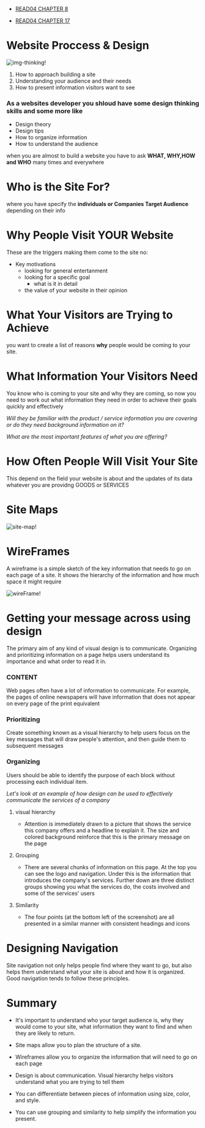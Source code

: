 

+ [READ04 CHAPTER 8](https://ahmadkheder.github.io/learningRepo/Read02CH8)


+ [READ04 CHAPTER 17](https://ahmadkheder.github.io/learningRepo/Read02CH17)
# Website Proccess & Design


![img-thinking!](https://cdn5.vectorstock.com/i/1000x1000/75/84/developer-working-with-laptop-and-thinking-vector-22287584.jpg)

1. How to approach building a site
2. Understanding your audience and their needs
3. How to present information visitors want to see

### As a websites developer you shloud have some design thinking skills and some more like
   * Design theory 
   * Design tips      
   * How to organize information 
   * How to understand the audience

when you are almost  to build a website you have to ask **WHAT, WHY,HOW and WHO** many times and everywhere  


# Who is the Site For?
where you have specify the __individuals or Companies Target Audience__ depending on their info



# Why People Visit YOUR Website

These are the triggers making them come to the site no:
+ Key motivations
    - looking for general entertanment
    - looking for a specific goal 
        +  what is it in detail  
    - the value of your website in their opinion

# What Your Visitors are Trying to Achieve
you want to create a list
of reasons **why** people would
be coming to your site.


# What Information Your Visitors Need

 You know who is coming to your site and why
they are coming, so now you need to work out
what information they need in order to achieve
their goals quickly and effectively

*Will they be familiar with the product / service information you are covering or do they need background information on it?* 

*What are the most important features of what you are offering?*


# How Often People Will Visit Your Site
 
This depend on the field your website is about and the updates of its data whatever you are providng GOODS or SERVICES


# Site Maps

![site-map!](https://blog.hubspot.com/hs-fs/hubfs/dyno-mapper-sitemap-generator.png?width=566&name=dyno-mapper-sitemap-generator.png)

# WireFrames

A wireframe is a simple sketch of the key
information that needs to go on each page of a
site. It shows the hierarchy of the information
and how much space it might require

![wireFrame!](https://s3.amazonaws.com/www-inside-design/uploads/2017/11/12-wireframe-examples-from-some-of-our-favorite-UX-designers-feature.jpg)

# Getting your message across using design

The primary aim of any kind of visual design
is to communicate. Organizing and prioritizing
information on a page helps users understand
its importance and what order to read it in.

### CONTENT
Web pages often have a lot of
information to communicate.
For example, the pages of
online newspapers will have
information that does not appear
on every page of the print
equivalent


### Prioritizing

Create something
known as a visual hierarchy
to help users focus on the key
messages that will draw people's
attention, and then guide them
to subsequent messages


### Organizing

Users should be able to
identify the purpose of each
block without processing each
individual item.


*Let's look at an example of how design can be used to effectively communicate the services of a company*

1. visual hierarchy 
    - Attention is immediately drawn
        to a picture that shows the
        service this company offers
        and a headline to explain it. The
        size and colored background
        reinforce that this is the primary
        message on the page
2. Grouping
    - There are several chunks of
       information on this page.
        At the top you can see the logo
        and navigation. Under this is the
        information that introduces the 
        company's services.
        Further down are three distinct     
        groups showing you what the
        services do, the costs involved
        and some of the services' users   

3. Similarity 
    - The four points (at the bottom
        left of the screenshot) are all
        presented in a similar manner
        with consistent headings and
        icons        




# Designing Navigation
Site navigation not only helps people find where they want to go, but also
helps them understand what your site is about and how it is organized.
Good navigation tends to follow these principles.


# Summary

+ It's important to understand who your target audience
is, why they would come to your site, what information
they want to find and when they are likely to return.

+ Site maps allow you to plan the structure of a site.
+ Wireframes allow you to organize the information that
will need to go on each page 
+ Design is about communication. Visual hierarchy helps
visitors understand what you are trying to tell them

+ You can differentiate between pieces of information
using size, color, and style. 
+ You can use grouping and similarity to help simplify
the information you present.